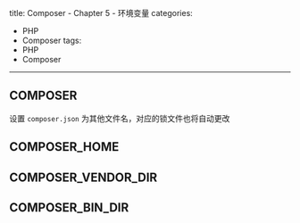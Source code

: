 title: Composer - Chapter 5 - 环境变量
categories:
  - PHP
  - Composer
tags:
  - PHP
  - Composer

---

## COMPOSER 

设置 `composer.json` 为其他文件名，对应的锁文件也将自动更改

## COMPOSER_HOME

## COMPOSER_VENDOR_DIR

## COMPOSER_BIN_DIR
